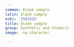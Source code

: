 ```yaml
---
common: blank sample
latin: blank sample
ncbi: '2582415'
title: blank sample
group: Synthetic and Chimeric
image: .na.character

---
```

